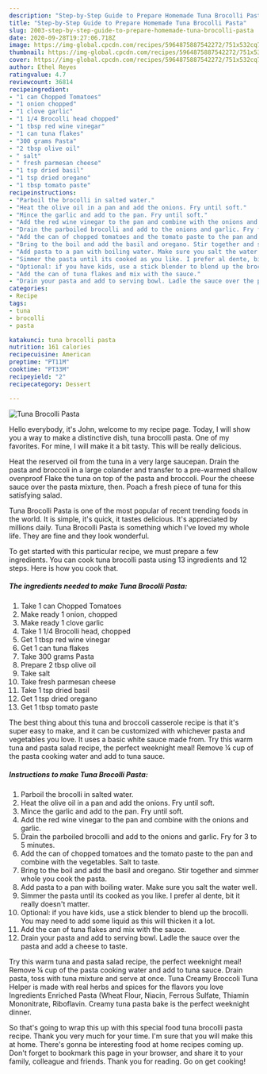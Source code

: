 ```yaml
---
description: "Step-by-Step Guide to Prepare Homemade Tuna Brocolli Pasta"
title: "Step-by-Step Guide to Prepare Homemade Tuna Brocolli Pasta"
slug: 2003-step-by-step-guide-to-prepare-homemade-tuna-brocolli-pasta
date: 2020-09-28T19:27:06.718Z
image: https://img-global.cpcdn.com/recipes/5964875887542272/751x532cq70/tuna-brocolli-pasta-recipe-main-photo.jpg
thumbnail: https://img-global.cpcdn.com/recipes/5964875887542272/751x532cq70/tuna-brocolli-pasta-recipe-main-photo.jpg
cover: https://img-global.cpcdn.com/recipes/5964875887542272/751x532cq70/tuna-brocolli-pasta-recipe-main-photo.jpg
author: Ethel Reyes
ratingvalue: 4.7
reviewcount: 36814
recipeingredient:
- "1 can Chopped Tomatoes"
- "1 onion chopped"
- "1 clove garlic"
- "1 1/4 Brocolli head chopped"
- "1 tbsp red wine vinegar"
- "1 can tuna flakes"
- "300 grams Pasta"
- "2 tbsp olive oil"
- " salt"
- " fresh parmesan cheese"
- "1 tsp dried basil"
- "1 tsp dried oregano"
- "1 tbsp tomato paste"
recipeinstructions:
- "Parboil the brocolli in salted water."
- "Heat the olive oil in a pan and add the onions. Fry until soft."
- "Mince the garlic and add to the pan. Fry until soft."
- "Add the red wine vinegar to the pan and combine with the onions and garlic."
- "Drain the parboiled brocolli and add to the onions and garlic. Fry for 3 to 5 minutes."
- "Add the can of chopped tomatoes and the tomato paste to the pan and combine with the vegetables. Salt to taste."
- "Bring to the boil and add the basil and oregano. Stir together and simmer whole you cook the pasta."
- "Add pasta to a pan with boiling water. Make sure you salt the water well."
- "Simmer the pasta until its cooked as you like. I prefer al dente, bit it really doesn&#39;t matter."
- "Optional: if you have kids, use a stick blender to blend up the brocolli. You may need to add some liquid as this will thicken it a lot."
- "Add the can of tuna flakes and mix with the sauce."
- "Drain your pasta and add to serving bowl. Ladle the sauce over the pasta and add a cheese to taste."
categories:
- Recipe
tags:
- tuna
- brocolli
- pasta

katakunci: tuna brocolli pasta 
nutrition: 161 calories
recipecuisine: American
preptime: "PT11M"
cooktime: "PT33M"
recipeyield: "2"
recipecategory: Dessert

---
```



![Tuna Brocolli Pasta](https://img-global.cpcdn.com/recipes/5964875887542272/751x532cq70/tuna-brocolli-pasta-recipe-main-photo.jpg)

Hello everybody, it's John, welcome to my recipe page. Today, I will show you a way to make a distinctive dish, tuna brocolli pasta. One of my favorites. For mine, I will make it a bit tasty. This will be really delicious.

Heat the reserved oil from the tuna in a very large saucepan. Drain the pasta and broccoli in a large colander and transfer to a pre-warmed shallow ovenproof Flake the tuna on top of the pasta and broccoli. Pour the cheese sauce over the pasta mixture, then. Poach a fresh piece of tuna for this satisfying salad.

Tuna Brocolli Pasta is one of the most popular of recent trending foods in the world. It is simple, it's quick, it tastes delicious. It's appreciated by millions daily. Tuna Brocolli Pasta is something which I've loved my whole life. They are fine and they look wonderful.


To get started with this particular recipe, we must prepare a few ingredients. You can cook tuna brocolli pasta using 13 ingredients and 12 steps. Here is how you cook that.

<!--inarticleads1-->

##### The ingredients needed to make Tuna Brocolli Pasta:

1. Take 1 can Chopped Tomatoes
1. Make ready 1 onion, chopped
1. Make ready 1 clove garlic
1. Take 1 1/4 Brocolli head, chopped
1. Get 1 tbsp red wine vinegar
1. Get 1 can tuna flakes
1. Take 300 grams Pasta
1. Prepare 2 tbsp olive oil
1. Take  salt
1. Take  fresh parmesan cheese
1. Take 1 tsp dried basil
1. Get 1 tsp dried oregano
1. Get 1 tbsp tomato paste


The best thing about this tuna and broccoli casserole recipe is that it&#39;s super easy to make, and it can be customized with whichever pasta and vegetables you love. It uses a basic white sauce made from. Try this warm tuna and pasta salad recipe, the perfect weeknight meal! Remove ¼ cup of the pasta cooking water and add to tuna sauce. 

<!--inarticleads2-->

##### Instructions to make Tuna Brocolli Pasta:

1. Parboil the brocolli in salted water.
1. Heat the olive oil in a pan and add the onions. Fry until soft.
1. Mince the garlic and add to the pan. Fry until soft.
1. Add the red wine vinegar to the pan and combine with the onions and garlic.
1. Drain the parboiled brocolli and add to the onions and garlic. Fry for 3 to 5 minutes.
1. Add the can of chopped tomatoes and the tomato paste to the pan and combine with the vegetables. Salt to taste.
1. Bring to the boil and add the basil and oregano. Stir together and simmer whole you cook the pasta.
1. Add pasta to a pan with boiling water. Make sure you salt the water well.
1. Simmer the pasta until its cooked as you like. I prefer al dente, bit it really doesn&#39;t matter.
1. Optional: if you have kids, use a stick blender to blend up the brocolli. You may need to add some liquid as this will thicken it a lot.
1. Add the can of tuna flakes and mix with the sauce.
1. Drain your pasta and add to serving bowl. Ladle the sauce over the pasta and add a cheese to taste.


Try this warm tuna and pasta salad recipe, the perfect weeknight meal! Remove ¼ cup of the pasta cooking water and add to tuna sauce. Drain pasta, toss with tuna mixture and serve at once. Tuna Creamy Broccoli Tuna Helper is made with real herbs and spices for the flavors you love Ingredients Enriched Pasta (Wheat Flour, Niacin, Ferrous Sulfate, Thiamin Mononitrate, Riboflavin. Creamy tuna pasta bake is the perfect weeknight dinner. 

So that's going to wrap this up with this special food tuna brocolli pasta recipe. Thank you very much for your time. I'm sure that you will make this at home. There's gonna be interesting food at home recipes coming up. Don't forget to bookmark this page in your browser, and share it to your family, colleague and friends. Thank you for reading. Go on get cooking!

